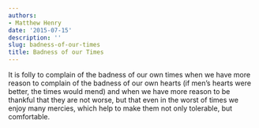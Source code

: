 ```yaml
---
authors:
- Matthew Henry
date: '2015-07-15'
description: ''
slug: badness-of-our-times
title: Badness of our Times
---
```


It is folly to complain of the badness of our own times when we have more reason to complain of the badness of our own hearts (if men’s hearts were better, the times would mend) and when we have more reason to be thankful that they are not worse, but that even in the worst of times we enjoy many mercies, which help to make them not only tolerable, but comfortable.